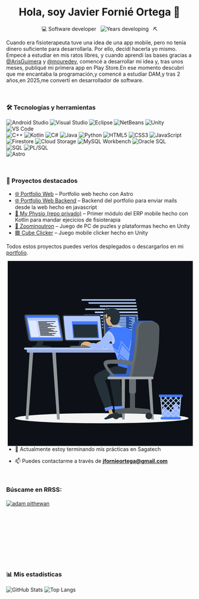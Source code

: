 <h1 align="center">Hola, soy Javier Fornié Ortega 👋</h1>

<p align="center">
  💻 Software developer &nbsp;
  <img src="https://img.shields.io/badge/Años_picando-4-blue" alt="Years developing"/>
  &nbsp;
  ⛏️
</p>

Cuando era fisioterapeuta tuve una idea de una app mobile, pero no tenía dinero suficiente para desarrollarla. Por ello, decidí hacerla yo mismo. Empecé a estudiar en mis ratos libres, y cuando aprendí las bases gracias a [@ArisGuimera](https://github.com/ArisGuimera) y [@mouredev](https://github.com/mouredev), comencé a desarrollar mi idea y, tras unos meses, publiqué mi primera app en Play Store.En ese momento descubrí que me encantaba la programación,y comencé a estudiar DAM,y tras 2 años,en 2025,me convertí en desarrollador de software.

<br>

### 🛠️ Tecnologías y herramientas
![Android Studio](https://img.shields.io/badge/Android_Studio-3DDC84?logo=android&logoColor=white)
![Visual Studio](https://img.shields.io/badge/Visual_Studio-5C2D91?logo=visual-studio&logoColor=white)
![Eclipse](https://img.shields.io/badge/Eclipse-2C2255?logo=eclipse&logoColor=white)
![NetBeans](https://img.shields.io/badge/NetBeans-0095D5?logo=apache-netbeans&logoColor=white)
![Unity](https://img.shields.io/badge/Unity-000000?logo=unity&logoColor=white)
![VS Code](https://img.shields.io/badge/VS_Code-007ACC?logo=visualstudiocode&logoColor=white)
<br>
![C++](https://img.shields.io/badge/C++-00599C?logo=c%2B%2B&logoColor=white)
![Kotlin](https://img.shields.io/badge/Kotlin-7F52FF?logo=kotlin&logoColor=white)
![C#](https://img.shields.io/badge/C%23-239120?logo=c-sharp&logoColor=white)
![Java](https://img.shields.io/badge/Java-007396?logo=openjdk&logoColor=white)
![Python](https://img.shields.io/badge/Python-3776AB?logo=python&logoColor=white)
![HTML5](https://img.shields.io/badge/HTML5-E34F26?logo=html5&logoColor=white)
![CSS3](https://img.shields.io/badge/CSS3-1572B6?logo=css3&logoColor=white)
![JavaScript](https://img.shields.io/badge/JavaScript-F7DF1E?logo=javascript&logoColor=black)
<br>
![Firestore](https://img.shields.io/badge/Firestore-FFCA28?logo=firestore&logoColor=white)
![Cloud Storage](https://img.shields.io/badge/Cloud_Storage-4285F4?logo=google-cloud&logoColor=white)
![MySQL Workbench](https://img.shields.io/badge/MySQL-4479A1?logo=mysql&logoColor=white)
![Oracle SQL](https://img.shields.io/badge/Oracle_SQL-F80000?logo=oracle&logoColor=white)
<br>
![SQL](https://img.shields.io/badge/SQL-4479A1?logo=mysql&logoColor=white)
![PL/SQL](https://img.shields.io/badge/PL%2FSQL-F80000?logo=oracle&logoColor=white)
<br>
![Astro](https://img.shields.io/badge/Astro-0EA5E9?logo=astro&logoColor=white)

<br>

### 🚀 Proyectos destacados
- [🌐 Portfolio Web](https://github.com/fornieDev/PortfolioWeb) – Portfolio web hecho con Astro
- [🌐 Portfolio Web Backend](https://github.com/fornieDev/Portfolio-Backend-Node) – Backend del portfolio para enviar mails desde la web hecho en javascript
- [🤕 My Physio (repo privado)](https://github.com/fornieDev/MyPhysio) – Primer módulo del ERP mobile hecho con Kotlin para mandar ejecicios de fisioterapia
- [🧪 Zoominoutron](https://github.com/fornieDev/Zoominotron) – Juego de PC de puzles y plataformas hecho en Unity
- [🟦 Cube Clicker](https://github.com/fornieDev/CubeClickerRepository) – Juego mobile clicker hecho en Unity

Todos estos proyectos puedes verlos desplegados o descargarlos en mi [portfolio](https://fornie-dev-portfolio.vercel.app/projects2).

<p><img align="right" src="https://github.com/fornieDev/fornieDev/blob/main/animation_500_kxa883sd.gif" alt="adam-pw" /></p>

<br><br><br>

- 🌱 Actualmente estoy terminando mis prácticas en Sagatech

- 📫 Puedes contactarme a través de **jfornieortega@gmail.com**

<br>

<h3 align="left">Búscame en RRSS:</h3>
<p align="left">
  <a href="https://www.linkedin.com/in/javier-forni%C3%A9-ortega-8435a9307/" target="blank"><img align="center"
      src="https://raw.githubusercontent.com/rahuldkjain/github-profile-readme-generator/master/src/images/icons/Social/linked-in-alt.svg"
      alt="adam pithewan" height="30" width="40" /></a>
</p>

<br>
<br>
<br>
<br>
<br>
<br>
<br>
<br>

### 📊 Mis estadísticas
![GitHub Stats](https://github-readme-stats.vercel.app/api?username=fornieDev&show_icons=true&theme=tokyonight)
![Top Langs](https://github-readme-stats.vercel.app/api/top-langs/?username=fornieDev&layout=compact&theme=tokyonight)

